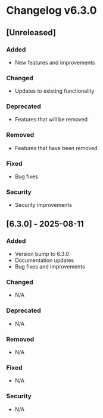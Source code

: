 # Changelog v6.3.0

## [Unreleased]
### Added
- New features and improvements

### Changed
- Updates to existing functionality

### Deprecated
- Features that will be removed

### Removed
- Features that have been removed

### Fixed
- Bug fixes

### Security
- Security improvements

## [6.3.0] - 2025-08-11
### Added
- Version bump to 6.3.0
- Documentation updates
- Bug fixes and improvements

### Changed
- N/A

### Deprecated
- N/A

### Removed
- N/A

### Fixed
- N/A

### Security
- N/A
